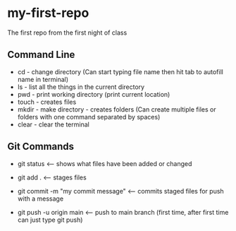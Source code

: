 # my-first-repo
The first repo from the first night of class

## Command Line
- cd - change directory (Can start typing file name then hit tab to autofill name in terminal)
- ls - list all the things in the current directory
- pwd - print working directory (print current location)
- touch - creates files
- mkdir - make directory - creates folders (Can create multiple files or folders with one command separated by spaces)
- clear - clear the terminal

## Git Commands

- git status <-- shows what files have been added or changed

- git add . <-- stages files
- git commit -m "my commit message" <-- commits staged files for push with a message
- git push -u origin main <-- push to main branch (first time, after first time can just type git push)